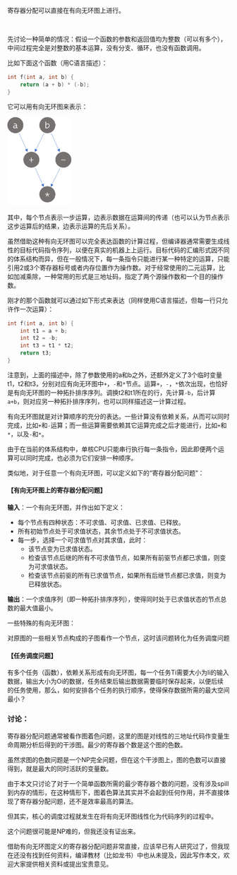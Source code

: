 寄存器分配可以直接在有向无环图上进行。

<br/>

先讨论一种简单的情况：假设一个函数的参数和返回值均为整数（可以有多个），中间过程完全是对整数的基本运算，没有分支、循环，也没有函数调用。

比如下面这个函数（用C语言描述）：

```c
int f(int a, int b) {
    return (a + b) * (-b);
}
```

它可以用有向无环图来表示：

<img src="assets/register_allocation_on_dag/example_dag.png" height="200px">

其中，每个节点表示一步运算，边表示数据在运算间的传递（也可以认为节点表示这步运算后的结果，边表示运算的先后关系）。

虽然借助这种有向无环图可以完全表达函数的计算过程，但编译器通常需要生成线性的目标代码指令序列，以便在真实的机器上上运行。目标代码的汇编形式因不同的体系结构而异，但在一般情况下，每一条指令只能进行某一种特定的运算，只能引用2或3个寄存器标号或者内存位置作为操作数。对于经常使用的二元运算，比如加减乘除，一种常用的形式是三地址码，指定了两个源操作数和一个目的操作数。

刚才的那个函数就可以通过如下形式来表达（同样使用C语言描述，但每一行只允许作一次运算）：

```c
int f(int a, int b) {
    int t1 = a + b;
    int t2 = -b;
    int t3 = t1 * t2;
    return t3;
}
```

注意到，上面的描述中，除了参数使用的a和b之外，还额外定义了3个临时变量t1，t2和t3，分别对应有向无环图中`+`，`-`和`*`节点。运算`+`，`-`，`*`依次出现，也恰好是有向无环图的一种拓扑排序序列。调换t2和t1所在的行，先计算`-b`，后计算`a+b`，则对应另一种拓扑排序序列，也可以同样描述这一计算过程。

有向无环图就是对计算顺序的充分的表达。一些计算没有依赖关系，从而可以同时完成，比如`+`和`-`运算；而一些运算需要依赖其它运算完成之后才能进行，比如`+`和`*`，以及`-`和`*`。

由于在当前的体系结构中，单核CPU只能串行执行每一条指令，因此即便两个运算可以同时完成，也必须为它们安排一种顺序。





类似地，对于任意一个有向无环图，可以定义如下的“寄存器分配问题”：



#### 【有向无环图上的寄存器分配问题】

**输入**：一个有向无环图，并作出如下定义：

* 每个节点有四种状态：不可求值、可求值、已求值、已释放。
* 所有初始节点处于可求值状态，其余节点处于不可求值状态。
* 每一步，选择一个可求值节点对其求值，此时：
  * 该节点变为已求值状态。
  * 检查该节点后继的所有不可求值节点，如果所有前驱节点都已求值，则变为可求值状态。
  * 检查该节点前驱的所有已求值节点，如果所有后继节点都已求值，则变为已释放状态。

**输出**：一个求值序列（即一种拓扑排序序列），使得同时处于已求值状态的节点总数的最大值最小。





一些特殊的有向无环图：







对原图的一些相关节点构成的子图看作一个节点，这时该问题转化为任务调度问题



#### 【任务调度问题】

有多个任务（函数），依赖关系形成有向无环图，每一个任务Ti需要大小为Ii的输入数据，输出大小为Oi的数据，任务结束后输出数据需要临时保存起来，以便后续的任务使用，那么，如何安排各个任务的执行顺序，使得保存数据所需的最大空间最小？













### 讨论：



寄存器分配问题通常被看作图着色问题，这里的图是对线性的三地址代码作变量生命周期分析后得到的干涉图。最少的寄存器个数是这个图的色数。

虽然求图的色数问题是一个NP完全问题，但在这个干涉图上，图的色数可以直接得到，就是最大的同时活跃的变量数。

由于本文只讨论了对于一个简单函数所需的最少寄存器个数的问题，没有涉及spill到内存的情形，在这种情形下，图着色算法其实并不会起到任何作用，并不直接体现了寄存器分配问题，还不是效率最高的算法。

但其实，核心的调度过程就发生在将有向无环图线性化为代码序列的过程中。

这个问题很可能是NP难的，但我还没有证出来。



借助有向无环图定义的寄存器分配问题非常直接，应该早已有人研究过了，但我现在还没有找到任何资料，编译教材（比如龙书）中也从未提及，因此写作本文，欢迎大家提供相关资料或提出宝贵意见。

